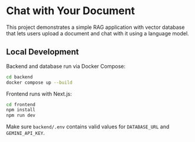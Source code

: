 # Chat with Your Document

This project demonstrates a simple RAG application with vector database that lets users upload a document and chat with it using a language model.

## Local Development

Backend and database run via Docker Compose:

```bash
cd backend
docker compose up --build
```

Frontend runs with Next.js:

```bash
cd frontend
npm install
npm run dev
```

Make sure `backend/.env` contains valid values for `DATABASE_URL` and `GEMINI_API_KEY`.
